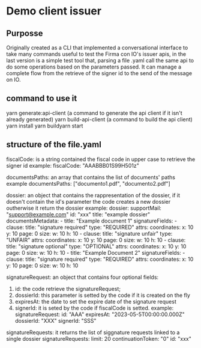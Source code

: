 # Demo client issuer

## Purposse
Originally created as a CLI that implemented a conversational interface to take many commands useful to test the Firma con IO's issuer apis, in the last version is a simple test tool that, parsing a file .yaml call the same api to do some operations based on the parameters passed.
It can manage a complete flow from the retrieve of the signer id to the send of the message on IO.

## command to use it
yarn generate:api-client (a command to generate the api client if it isn't already generated)
yarn build-api-client (a command to build the api client)
yarn install
yarn buildyarn start

## structure of the file.yaml

fiscalCode: is a string contained the fiscal code in upper case to retrieve the signer id 
example:
fiscalCode: "AAABBB01S99H501z"

documentsPaths: an array that contains the list of documents' paths 
example
documentsPaths: ["documento1.pdf", "documento2.pdf"]

dossier: an object that contains the rappresentation of the dossier, if it doesn't contain the id's parameter the code creates a new dossier outherwise  it return  the dossier
example:
dossier:
  supportMail: "support@example.com"
  id: "xxx"
  title: "example dossier"
  documentsMetadata:
    - title: "Example document 1"
      signatureFields:
        - clause:
            title: "signature required"
            type: "REQUIRED"
          attrs:
            coordinates:
              x: 10
              y: 10
            page: 0
            size:
              w: 10
              h: 10
        - clause:
            title: "signature unfair"
            type: "UNFAIR"
          attrs:
            coordinates:
              x: 10
              y: 10
            page: 0
            size:
              w: 10
              h: 10
        - clause:
            title: "signature optional"
            type: "OPTIONAL"
          attrs:
            coordinates:
              x: 10
              y: 10
            page: 0
            size:
              w: 10
              h: 10
    - title: "Example Document 2"
      signatureFields:
        - clause:
            title: "signature required"
            type: "REQUIRED"
          attrs:
            coordinates:
              x: 10
              y: 10
            page: 0
            size:
              w: 10
              h: 10

signatureRequest: an object that contains four optional fields:
1) id: the code retrieve the signatureRequest;
2) dossierId: this parameter is setted by the code if it is created on the fly
3) expiresAt: the date to set the expire date of the signature request
4) signerId:  it is seted by the code if fiscalCode is setted.
example:
signatureRequest:
  id: "AAA"
  expiresAt: "2023-05-5T00:00:00.000Z"
  dossierId: "XXX"
  signerId: "SSS"
  
  signatureRequests: it returns the list of siggnature requests linked to a single dossier
  signatureRequests:
  limit: 20
  continuationToken: "0"
  id: "xxx"
